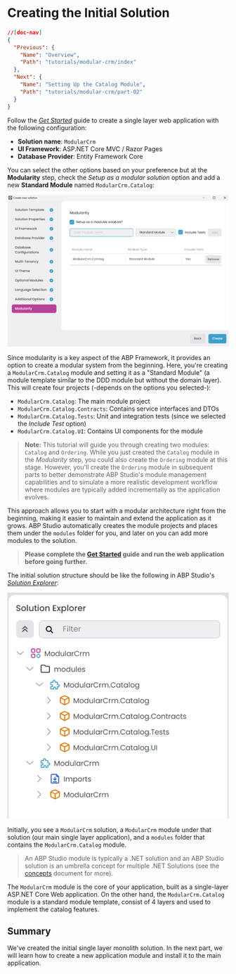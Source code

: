 # Creating the Initial Solution

````json
//[doc-nav]
{
  "Previous": {
    "Name": "Overview",
    "Path": "tutorials/modular-crm/index"
  },
  "Next": {
    "Name": "Setting Up the Catalog Module",
    "Path": "tutorials/modular-crm/part-02"
  }
}
````

Follow the *[Get Started](../../get-started/single-layer-web-application.md)* guide to create a single layer web application with the following configuration:

* **Solution name**: `ModularCrm`
* **UI Framework**: ASP.NET Core MVC / Razor Pages
* **Database Provider**: Entity Framework Core

You can select the other options based on your preference but at the **Modularity** step, check the _Setup as a modular solution_ option and add a new **Standard Module** named `ModularCrm.Catalog`:

![](./images/modular-crm-wizard-modularity-step.png)

Since modularity is a key aspect of the ABP Framework, it provides an option to create a modular system from the beginning. Here, you're creating a `ModularCrm.Catalog` module and setting it as a "Standard Module" (a module template similar to the DDD module but without the domain layer). This will create four projects (-depends on the options you selected-):
- `ModularCrm.Catalog`: The main module project
- `ModularCrm.Catalog.Contracts`: Contains service interfaces and DTOs
- `ModularCrm.Catalog.Tests`: Unit and integration tests (since we selected the _Include Test_ option)
- `ModularCrm.Catalog.UI`: Contains UI components for the module

> **Note:** This tutorial will guide you through creating two modules: `Catalog` and `Ordering`. While you just created the `Catalog` module in the _Modularity_ step, you could also create the `Ordering` module at this stage. However, you'll create the `Ordering` module in subsequent parts to better demonstrate ABP Studio's module management capabilities and to simulate a more realistic development workflow where modules are typically added incrementally as the application evolves.

This approach allows you to start with a modular architecture right from the beginning, making it easier to maintain and extend the application as it grows. ABP Studio automatically creates the module projects and places them under the `modules` folder for you, and later on you can add more modules to the solution.

> **Please complete the [Get Started](../../get-started/single-layer-web-application.md) guide and run the web application before going further.**

The initial solution structure should be like the following in ABP Studio's *[Solution Explorer](../../studio/solution-explorer.md)*:

![solution-explorer-modular-crm-initial-with-modules](images/solution-explorer-modular-crm-initial-with-modules.png)

Initially, you see a `ModularCrm` solution, a `ModularCrm` module under that solution (our main single layer application), and a `modules` folder that contains the `ModularCrm.Catalog` module.

> An ABP Studio module is typically a .NET solution and an ABP Studio solution is an umbrella concept for multiple .NET Solutions (see the [concepts](../../studio/concepts.md) document for more).

The `ModularCrm` module is the core of your application, built as a single-layer ASP.NET Core Web application. On the other hand, the `ModularCrm.Catalog` module is a standard module template, consist of 4 layers and used to implement the catalog features.

## Summary

We've created the initial single layer monolith solution. In the next part, we will learn how to create a new application module and install it to the main application.
